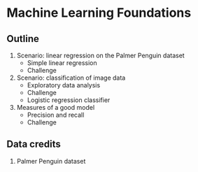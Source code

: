 # Machine Learning Foundations


## Outline

1. Scenario:  linear regression on the Palmer Penguin dataset
    - Simple linear regression
    - Challenge
2. Scenario:  classification of image data
    - Exploratory data analysis
    - Challenge
    - Logistic regression classifier
3. Measures of a good model
    - Precision and recall
    - Challenge

## Data credits

1. Palmer Penguin dataset